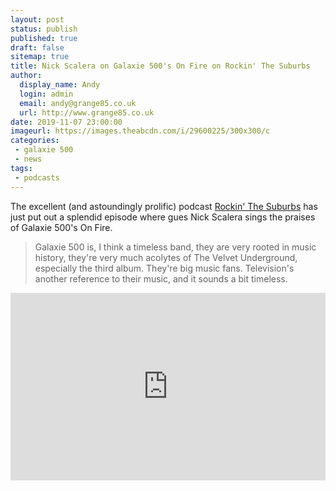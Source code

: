 ```yaml
---
layout: post
status: publish
published: true
draft: false
sitemap: true
title: Nick Scalera on Galaxie 500's On Fire on Rockin' The Suburbs
author:
  display_name: Andy
  login: admin
  email: andy@grange85.co.uk
  url: http://www.grange85.co.uk
date: 2019-11-07 23:00:00
imageurl: https://images.theabcdn.com/i/29600225/300x300/c
categories:
 - galaxie 500
 - news
tags:
 - podcasts
---
```

The excellent (and astoundingly prolific) podcast [Rockin' The Suburbs](https://audioboom.com/channel/rockin-the-suburbs) has just put out a splendid episode where gues Nick Scalera sings the praises of Galaxie 500's On Fire.

> Galaxie 500 is, I think a timeless band, they are very rooted in music history, they're very much acolytes of The Velvet Underground, especially the third album. They're big music fans. Television's another reference to their music, and it sounds a bit timeless.

<iframe width="100%" height="300" src="https://embeds.audioboom.com/posts/7413413/embed/v4" style="background-color:transparent; display:block; padding: 0; max-width:800px;" frameborder="0" allowtransparency="allowtransparency" scrolling="no" title="Audioboom player" allow="autoplay"></iframe>
